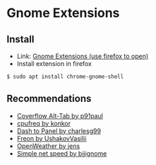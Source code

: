 # Gnome Extensions

## Install

+ Link: [Gnome Extensions (use firefox to open)](https://extensions.gnome.org/)
+ Install extension in firefox

```bash
$ sudo apt install chrome-gnome-shell
```

## Recommendations

+ [Coverflow Alt-Tab by p91paul](https://extensions.gnome.org/extension/97/coverflow-alt-tab/)
+ [cpufreq by konkor](https://extensions.gnome.org/extension/1082/cpufreq/)
+ [Dash to Panel by charlesg99](https://extensions.gnome.org/extension/1160/dash-to-panel/)
+ [Freon by UshakovVasilii](https://extensions.gnome.org/extension/841/freon/)
+ [OpenWeather by jens](https://extensions.gnome.org/extension/750/openweather/)
+ [Simple net speed by bijignome](https://extensions.gnome.org/extension/1085/simple-net-speed/)

